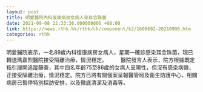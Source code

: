 ```yaml
---
layout: post
title: 明愛醫院內科復康病房女病人染耳念珠菌
date: 2021-09-08 22:33:36.000000000 +08:00
link: https://news.rthk.hk/rthk/ch/component/k2/1609692-20210908.htm
categories: rthk
---
```


明愛醫院表示，一名89歲內科復康病房女病人，星期一確診感染耳念珠菌，現已轉送瑪嘉烈醫院接受隔離治療，情況穩定。
　　 
醫院發言人表示，院方根據既定指引展開追蹤篩查，其中四名年齡75至86歲的女病人呈陽性，但沒有感染病徵，正接受隔離治療，情況穩定。院方已將有關個案呈報醫管局及衞生防護中心，相關病房已暫停特別探訪安排，以及徹底清潔及消毒等。
